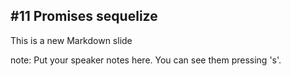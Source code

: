 ##  #11 Promises sequelize

This is a new Markdown slide

note:
    Put your speaker notes here.
    You can see them pressing 's'.
